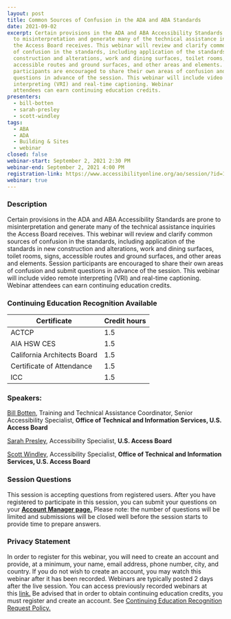 ```yaml
---
layout: post
title: Common Sources of Confusion in the ADA and ABA Standards
date: 2021-09-02
excerpt: Certain provisions in the ADA and ABA Accessibility Standards are prone
  to misinterpretation and generate many of the technical assistance inquiries
  the Access Board receives. This webinar will review and clarify common sources
  of confusion in the standards, including application of the standards in new
  construction and alterations, work and dining surfaces, toilet rooms, signs,
  accessible routes and ground surfaces, and other areas and elements. Session
  participants are encouraged to share their own areas of confusion and submit
  questions in advance of the session. This webinar will include video remote
  interpreting (VRI) and real-time captioning. Webinar
  attendees can earn continuing education credits.
presenters:
  - bill-botten
  - sarah-presley
  - scott-windley
tags:
  - ABA
  - ADA
  - Building & Sites
  - webinar
closed: false
webinar-start: September 2, 2021 2:30 PM
webinar-end: September 2, 2021 4:00 PM
registration-link: https://www.accessibilityonline.org/ao/session/?id=110951
webinar: true
---
```

### Description

Certain provisions in the ADA and ABA Accessibility Standards are prone to misinterpretation and generate many of the technical assistance inquiries the Access Board receives. This webinar will review and clarify common sources of confusion in the standards, including application of the standards in new construction and alterations, work and dining surfaces, toilet rooms, signs, accessible routes and ground surfaces, and other areas and elements. Session participants are encouraged to share their own areas of confusion and submit questions in advance of the session. This webinar will include video remote interpreting (VRI) and real-time captioning. Webinar attendees can earn continuing education credits.

### Continuing Education Recognition Available

| **Certificate**             | **Credit hours** |
| --------------------------- | ---------------- |
| ACTCP                       | 1.5              |
| AIA HSW CES                 | 1.5              |
| California Architects Board | 1.5              |
| Certificate of Attendance   | 1.5              |
| ICC                         | 1.5              |

### Speakers:

[Bill Botten](https://www.accessibilityonline.org/speakers/speaker.aspx?id=10008), Training and Technical Assistance Coordinator, Senior Accessibility Specialist, **Office of Technical and Information Services, U.S. Access Board**

[Sarah Presley](https://www.accessibilityonline.org/speakers/speaker.aspx?id=10778), Accessibility Specialist, **U.S. Access Board**

[Scott Windley](https://www.accessibilityonline.org/speakers/speaker.aspx?id=10164), Accessibility Specialist, **Office of Technical and Information Services, U.S. Access Board**

### Session Questions

This session is accepting questions from registered users. After you have registered to participate in this session, you can submit your questions on your **[Account Manager page.](https://www.accessibilityonline.org/ao/accountManager/110952)** Please note: the number of questions will be limited and submissions will be closed well before the session starts to provide time to prepare answers.

### Privacy Statement

In order to register for this webinar, you will need to create an account and provide, at a minimum, your name, email address, phone number, city, and country. If you do not wish to create an account, you may watch this webinar after it has been recorded. Webinars are typically posted 2 days after the live session. You can access previously recorded webinars at this [link.](https://www.accessibilityonline.org/ao/archives/) Be advised that in order to obtain continuing education credits, you must register and create an account. See [Continuing Education Recognition Request Policy.](https://www.accessibilityonline.org/continuing-education/CEUDetails.aspx)
